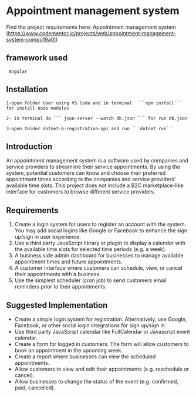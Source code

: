 # Appointment management system
Find the project requirements here: Appointment management system (https://www.codementor.io/projects/web/appointment-management-system-compu19a0t) 
## framework used
     Angular
## Installation
    1-open folder User using VS Code and in terminal  ```npm install``` for install node modules

    2- in terminal do ``` json-server --watch db.json ``` for run db.json

    3-open folder dotnet-6-registration-api and run ```dotnet run``` 
## Introduction

An appointment management system is a software used by companies and service providers to streamline their service appointments. By using the system, potential customers can know and choose their preferred appointment times according to the companies and service providers' available time slots. This project does not include a B2C marketplace-like interface for customers to browse different service providers.

## Requirements

1. Create a login system for users to register an account with the system. You may add social logins like Google or Facebook to enhance the sign up/sign in user experience.
2. Use a third party JavaScript library or plugin to display a calendar with the available time slots for selected time periods (e.g. a week).
3. A business side admin dashboard for businesses to manage available appointment times and future appointments.
4. A customer interface where customers can schedule, view, or cancel their appointments with a business.
5. Use the simplest scheduler (cron job) to send customers email reminders prior to their appointments.

## Suggested Implementation

- Create a simple login system for registration. Alternatively, use Google, Facebook, or other social login integrations for sign up/sign in.
- Use third party JavaScript calendar like FullCalendar or Javascript event calendar.
- Create a form for logged in customers. The form will allow customers to book an appointment in the upcoming week.
- Create a report where businesses can view the scheduled appointments.
- Allow customers to view and edit their appointments (e.g. reschedule or cancel).
- Allow businesses to change the status of the event (e.g. confirmed, paid, cancelled).


